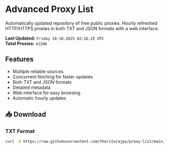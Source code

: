 # Advanced Proxy List

Automatically updated repository of free public proxies. Hourly refreshed HTTP/HTTPS proxies in both TXT and JSON formats with a web interface.

**Last Updated:** `Friday 10-10-2025 02:16:25 UTC`  
**Total Proxies:** `41200`

## Features
- Multiple reliable sources
- Concurrent fetching for faster updates
- Both TXT and JSON formats
- Detailed metadata
- Web interface for easy browsing
- Automatic hourly updates

## 📥 Download

### TXT Format
```bash
curl -O https://raw.githubusercontent.com/theriturajps/proxy-list/main/proxies.txt